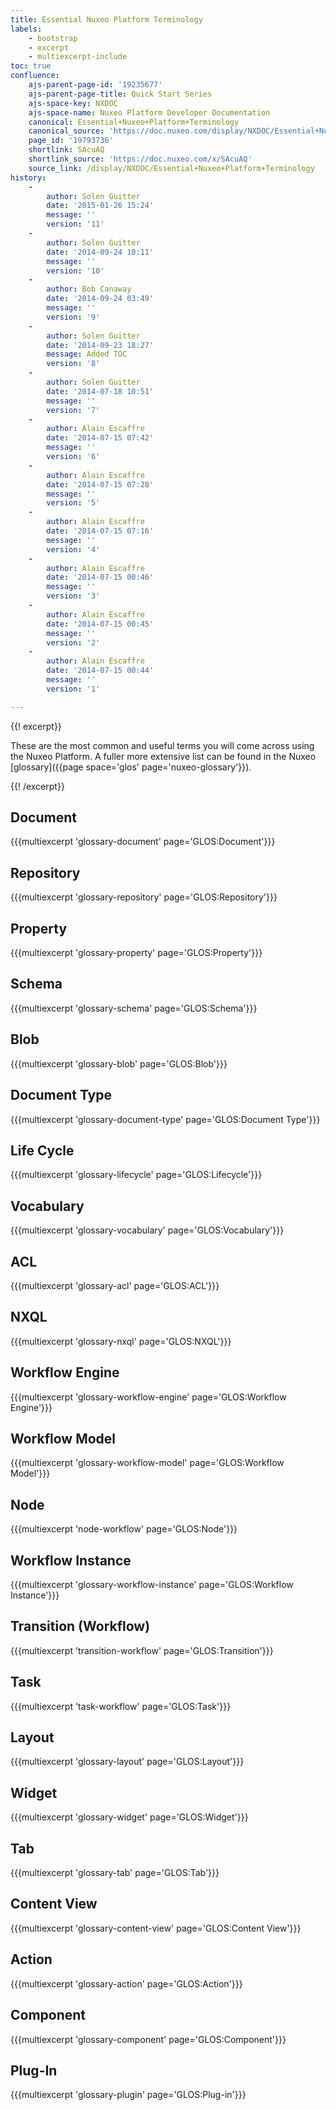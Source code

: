 ```yaml
---
title: Essential Nuxeo Platform Terminology
labels:
    - bootstrap
    - excerpt
    - multiexcerpt-include
toc: true
confluence:
    ajs-parent-page-id: '19235677'
    ajs-parent-page-title: Quick Start Series
    ajs-space-key: NXDOC
    ajs-space-name: Nuxeo Platform Developer Documentation
    canonical: Essential+Nuxeo+Platform+Terminology
    canonical_source: 'https://doc.nuxeo.com/display/NXDOC/Essential+Nuxeo+Platform+Terminology'
    page_id: '19793736'
    shortlink: SAcuAQ
    shortlink_source: 'https://doc.nuxeo.com/x/SAcuAQ'
    source_link: /display/NXDOC/Essential+Nuxeo+Platform+Terminology
history:
    - 
        author: Solen Guitter
        date: '2015-01-26 15:24'
        message: ''
        version: '11'
    - 
        author: Solen Guitter
        date: '2014-09-24 10:11'
        message: ''
        version: '10'
    - 
        author: Bob Canaway
        date: '2014-09-24 03:49'
        message: ''
        version: '9'
    - 
        author: Solen Guitter
        date: '2014-09-23 18:27'
        message: Added TOC
        version: '8'
    - 
        author: Solen Guitter
        date: '2014-07-18 10:51'
        message: ''
        version: '7'
    - 
        author: Alain Escaffre
        date: '2014-07-15 07:42'
        message: ''
        version: '6'
    - 
        author: Alain Escaffre
        date: '2014-07-15 07:28'
        message: ''
        version: '5'
    - 
        author: Alain Escaffre
        date: '2014-07-15 07:16'
        message: ''
        version: '4'
    - 
        author: Alain Escaffre
        date: '2014-07-15 00:46'
        message: ''
        version: '3'
    - 
        author: Alain Escaffre
        date: '2014-07-15 00:45'
        message: ''
        version: '2'
    - 
        author: Alain Escaffre
        date: '2014-07-15 00:44'
        message: ''
        version: '1'

---
```

{{! excerpt}}

These are the most common and useful terms you will come across using the Nuxeo Platform. A fuller more extensive list can be found in the Nuxeo [glossary]({{page space='glos' page='nuxeo-glossary'}}).

{{! /excerpt}}

## Document

{{{multiexcerpt 'glossary-document' page='GLOS:Document'}}}

## Repository

{{{multiexcerpt 'glossary-repository' page='GLOS:Repository'}}}

## Property

{{{multiexcerpt 'glossary-property' page='GLOS:Property'}}}

## Schema

{{{multiexcerpt 'glossary-schema' page='GLOS:Schema'}}}

## Blob

{{{multiexcerpt 'glossary-blob' page='GLOS:Blob'}}}

## Document Type

{{{multiexcerpt 'glossary-document-type' page='GLOS:Document Type'}}}

## Life Cycle

{{{multiexcerpt 'glossary-lifecycle' page='GLOS:Lifecycle'}}}

## Vocabulary

{{{multiexcerpt 'glossary-vocabulary' page='GLOS:Vocabulary'}}}

## ACL

{{{multiexcerpt 'glossary-acl' page='GLOS:ACL'}}}

## NXQL

{{{multiexcerpt 'glossary-nxql' page='GLOS:NXQL'}}}

## Workflow Engine

{{{multiexcerpt 'glossary-workflow-engine' page='GLOS:Workflow Engine'}}}

## Workflow Model

{{{multiexcerpt 'glossary-workflow-model' page='GLOS:Workflow Model'}}}

## Node

{{{multiexcerpt 'node-workflow' page='GLOS:Node'}}}

## Workflow Instance

{{{multiexcerpt 'glossary-workflow-instance' page='GLOS:Workflow Instance'}}}

## Transition (Workflow)

{{{multiexcerpt 'transition-workflow' page='GLOS:Transition'}}}

## Task

{{{multiexcerpt 'task-workflow' page='GLOS:Task'}}}

## Layout

{{{multiexcerpt 'glossary-layout' page='GLOS:Layout'}}}

## Widget

{{{multiexcerpt 'glossary-widget' page='GLOS:Widget'}}}

## Tab

{{{multiexcerpt 'glossary-tab' page='GLOS:Tab'}}}

## Content View

{{{multiexcerpt 'glossary-content-view' page='GLOS:Content View'}}}

## Action

{{{multiexcerpt 'glossary-action' page='GLOS:Action'}}}

## Component

{{{multiexcerpt 'glossary-component' page='GLOS:Component'}}}

## Plug-In

{{{multiexcerpt 'glossary-plugin' page='GLOS:Plug-in'}}}
